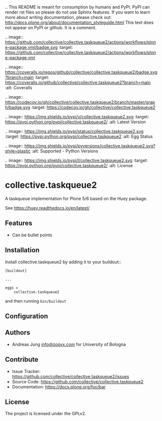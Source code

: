 .. This README is meant for consumption by humans and PyPI. PyPI can render rst files so please do not use Sphinx features.
   If you want to learn more about writing documentation, please check out: http://docs.plone.org/about/documentation_styleguide.html
   This text does not appear on PyPI or github. It is a comment.

.. image:: https://github.com/collective/collective.taskqueue2/actions/workflows/plone-package.yml/badge.svg
    :target: https://github.com/collective/collective.taskqueue2/actions/workflows/plone-package.yml

.. image:: https://coveralls.io/repos/github/collective/collective.taskqueue2/badge.svg?branch=main
    :target: https://coveralls.io/github/collective/collective.taskqueue2?branch=main
    :alt: Coveralls

.. image:: https://codecov.io/gh/collective/collective.taskqueue2/branch/master/graph/badge.svg
    :target: https://codecov.io/gh/collective/collective.taskqueue2

.. image:: https://img.shields.io/pypi/v/collective.taskqueue2.svg
    :target: https://pypi.python.org/pypi/collective.taskqueue2/
    :alt: Latest Version

.. image:: https://img.shields.io/pypi/status/collective.taskqueue2.svg
    :target: https://pypi.python.org/pypi/collective.taskqueue2
    :alt: Egg Status

.. image:: https://img.shields.io/pypi/pyversions/collective.taskqueue2.svg?style=plastic   :alt: Supported - Python Versions

.. image:: https://img.shields.io/pypi/l/collective.taskqueue2.svg
    :target: https://pypi.python.org/pypi/collective.taskqueue2/
    :alt: License


# collective.taskqueue2


A taskqueue implementation for Plone 5/6 based on the Huey package.

See https://huey.readthedocs.io/en/latest/


## Features

- Can be bullet points


## Installation

Install collective.taskqueue2 by adding it to your buildout::

    [buildout]

    ...

    eggs =
        collective.taskqueue2


and then running ``bin/buildout``

## Configuration




## Authors

 - Andreas Jung <info@zopyx.com> for University of Bologna



## Contribute

- Issue Tracker: https://github.com/collective/collective.taskqueue2/issues
- Source Code: https://github.com/collective/collective.taskqueue2
- Documentation: https://docs.plone.org/foo/bar



## License

The project is licensed under the GPLv2.
